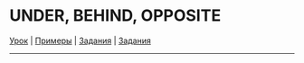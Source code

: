 # UNDER, BEHIND, OPPOSITE

[Урок](https://youtu.be/Rjd1GUxF3dg) | [Примеры](https://youtu.be/CUm2IhrVaM4) | [Задания](http://ok-tests.ru/unit-109-red/) | [Задания](http://okaudio.ru/grammar102-1)

---
